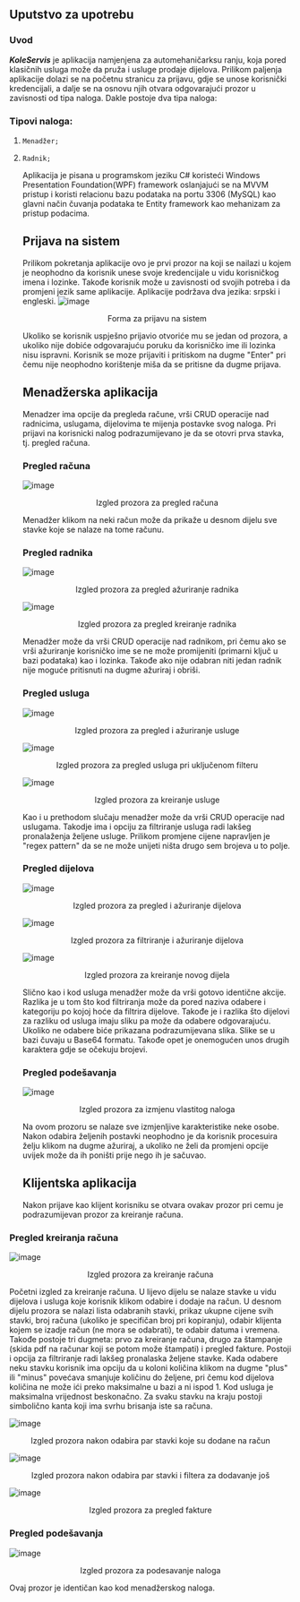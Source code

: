 ## Uputstvo za upotrebu
### Uvod

  ***KoleServis*** je aplikacija namjenjena za automehaničarksu ranju, koja pored klasičnih usluga može da pruža i usluge prodaje dijelova. Prilikom paljenja aplikacije dolazi se na početnu stranicu za prijavu, gdje se unose korisnički kredencijali, a dalje se na osnovu njih otvara odgovarajući prozor u zavisnosti od tipa naloga. Dakle postoje dva tipa naloga:

### Tipovi naloga:
1)     Menadžer;

2)     Radnik;

   Aplikacija je pisana u programskom jeziku C# koristeći Windows Presentation Foundation(WPF) framework oslanjajući se na MVVM pristup i koristi relacionu bazu podataka na portu 3306 (MySQL) kao glavni način čuvanja podataka te Entity framework kao mehanizam za pristup podacima.
   ## Prijava na sistem
   Prilikom pokretanja aplikacije ovo je prvi prozor na koji se nailazi u kojem je neophodno da korisnik unese svoje kredencijale u vidu korisničkog imena i lozinke. Takođe korisnik može u zavisnosti od svojih potreba i da promjeni jezik same aplikacije. Aplikacije podržava dva jezika: srpski i engleski.
   ![image](https://github.com/user-attachments/assets/d6c39023-c433-4cca-a9cd-7a1cdee4ecae)
    <p align=center>Forma za prijavu na sistem</p>
    Ukoliko se korisnik uspješno prijavio otvoriće mu se jedan od prozora, a ukoliko nije dobiće odgovarajuću poruku da korisničko ime ili lozinka nisu ispravni. Korisnik se moze prijaviti i pritiskom na dugme "Enter" pri čemu nije neophodno korištenje miša da se pritisne da dugme prijava.
    
    ## Menadžerska aplikacija
    Menadzer ima opcije da pregleda račune, vrši CRUD operacije nad radnicima, uslugama, dijelovima te mijenja postavke svog naloga. Pri prijavi na korisnicki nalog podrazumijevano je da se otovri prva stavka, tj. pregled računa.
    
    ### Pregled računa
    ![image](https://github.com/user-attachments/assets/b64dbddb-e2a3-4a5c-a913-3670ba0650ab)
    <p align=center>Izgled prozora za pregled računa</p>
    Menadžer klikom na neki račun može da prikaže u desnom dijelu sve stavke koje se nalaze na tome računu.

    ### Pregled radnika

   ![image](https://github.com/user-attachments/assets/7dd7f3d4-4f4d-4085-a390-95866eaf252b)
    <p align=center>Izgled prozora za pregled ažuriranje radnika</p>
    
    ![image](https://github.com/user-attachments/assets/94c78f46-517f-4855-a5d7-13ab14f19241)
    <p align=center>Izgled prozora za pregled kreiranje radnika</p>

    Menadžer može da vrši CRUD operacije nad radnikom, pri čemu ako se vrši ažuriranje korisničko ime se ne može promijeniti (primarni ključ u bazi podataka) kao i lozinka. Takođe ako nije odabran niti jedan radnik nije moguće pritisnuti na dugme ažuriraj i obriši.

    ### Pregled usluga

    ![image](https://github.com/user-attachments/assets/700ca0ad-a201-46f7-b70e-1476b70a065e)
    <p align=center>Izgled prozora za pregled i ažuriranje usluge</p>

    ![image](https://github.com/user-attachments/assets/0b96e078-cda2-44f9-a7dd-0b4103b06842)
    <p align=center>Izgled prozora za pregled usluga pri uključenom filteru</p>

    ![image](https://github.com/user-attachments/assets/c314f86a-8344-4533-807b-4958938e44b1)
    <p align=center>Izgled prozora za kreiranje usluge</p>

    Kao i u prethodom slučaju menadžer može da vrši CRUD operacije nad uslugama. Takodje ima i opciju za filtriranje usluga radi lakšeg pronalaženja željene usluge. Prilikom promjene cijene napravljen je "regex pattern" da se ne može unijeti ništa drugo sem brojeva u to polje.

    ### Pregled dijelova

     ![image](https://github.com/user-attachments/assets/ba130ce5-cdfe-4bf7-8c3f-453eaeff0c02)
    <p align=center>Izgled prozora za pregled i ažuriranje dijelova</p>

    ![image](https://github.com/user-attachments/assets/4f6e408e-ede2-4336-ae17-7152055c0e9d)
    <p align=center>Izgled prozora za filtriranje i ažuriranje dijelova</p>

    ![image](https://github.com/user-attachments/assets/a7487bae-62e2-4e9c-bc21-8e4825e7b48a)
    <p align=center>Izgled prozora za kreiranje novog dijela</p>

    Slično kao i kod usluga menadžer može da vrši gotovo identične akcije. Razlika je u tom što kod filtriranja može da pored naziva odabere i kategoriju po kojoj hoće da filtrira dijelove. Takođe je i razlika što dijelovi za razliku od usluga imaju sliku pa može da odabere odgovarajuću. Ukoliko ne odabere biće prikazana podrazumijevana slika. Slike se u bazi čuvaju u Base64 formatu. Takođe opet je onemogućen unos drugih karaktera gdje se očekuju brojevi.

   ### Pregled podešavanja

   ![image](https://github.com/user-attachments/assets/8596111d-0d34-4e64-b374-8de5c5e52aca)
    <p align=center>Izgled prozora za izmjenu vlastitog naloga</p>

   Na ovom prozoru se nalaze sve izmjenljive karakteristike neke osobe. Nakon odabira željenih postavki neophodno je da korisnik procesuira želju klikom na dugme ažuriraj, a ukoliko ne želi da promjeni opcije uvijek može da ih poništi prije nego ih je sačuvao.

   ## Klijentska aplikacija

   Nakon prijave kao klijent korisniku se otvara ovakav prozor pri cemu je podrazumijevan prozor za kreiranje računa. 

  ### Pregled kreiranja računa

  ![image](https://github.com/user-attachments/assets/78c057c9-0262-4d1f-8bc7-b3868761a7df)
    <p align=center>Izgled prozora za kreiranje računa</p>

  Početni izgled za kreiranje računa. U lijevo dijelu se nalaze stavke u vidu dijelova i usluga koje korisnik klikom odabire i dodaje na račun. U desnom dijelu prozora se nalazi lista odabranih stavki, prikaz ukupne cijene svih stavki, broj računa (ukoliko je specifičan broj pri kopiranju), odabir klijenta kojem se izadje račun (ne mora se odabrati), te odabir datuma i vremena.
  Takođe postoje tri dugmeta: prvo za kreiranje računa, drugo za štampanje (skida pdf na računar koji se potom može štampati) i pregled fakture. Postoji i opcija za filtriranje radi lakšeg pronalaska željene stavke.
  Kada odabere neku stavku korisnik ima opciju da u koloni količina klikom na dugme "plus" ili "minus" povećava smanjuje količinu do željene, pri čemu kod dijelova količina ne može ići preko maksimalne u bazi a ni ispod 1. Kod usluga je maksimalna vrijednost beskonačno. Za svaku stavku na kraju postoji simbolično kanta koji ima svrhu brisanja iste sa računa.

  ![image](https://github.com/user-attachments/assets/2400e527-3e99-4071-beb6-346a858586ee)
    <p align=center>Izgled prozora nakon odabira par stavki koje su dodane na račun</p>

  ![image](https://github.com/user-attachments/assets/c646be59-6519-4ec4-b7b1-b9d6087e305c)
    <p align=center>Izgled prozora nakon odabira par stavki i filtera za dodavanje još</p>

  ![image](https://github.com/user-attachments/assets/e38f979d-4aa3-48d0-a6be-2156bd8feb77)
  <p align=center>Izgled prozora za pregled fakture</p>

  ### Pregled podešavanja

  ![image](https://github.com/user-attachments/assets/d8b60899-19ff-4083-b029-8e982212e023)
  <p align=center>Izgled prozora za podesavanje naloga</p>

  Ovaj prozor je identičan kao kod menadžerskog naloga.

  
  
  


    
